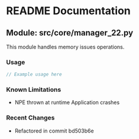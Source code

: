 # README Documentation

## Module: src/core/manager_22.py

This module handles memory issues operations.

### Usage

```java
// Example usage here
```

### Known Limitations

- NPE thrown at runtime Application crashes

### Recent Changes

- Refactored in commit bd503b6e
